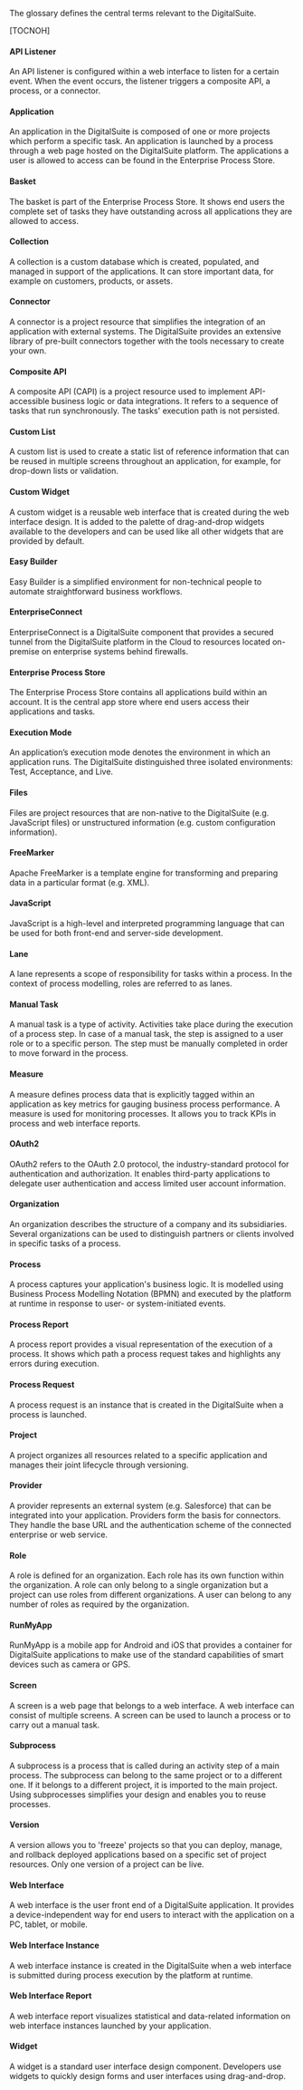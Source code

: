 The glossary defines the central terms relevant to the DigitalSuite.

[TOCNOH]

#### API Listener
An API listener is configured within a web interface to listen for a certain event. When the event occurs, the listener triggers a composite API, a process, or a connector.

#### Application
An application in the DigitalSuite is composed of one or more projects which perform a specific task. An application is launched by a process through a web page hosted on the DigitalSuite platform. The applications a user is allowed to access can be found in the Enterprise Process Store.

#### Basket
The basket is part of the Enterprise Process Store. It shows end users the complete set of tasks they have outstanding across all applications they are allowed to access.

#### Collection
A collection is a custom database which is created, populated, and managed in support of the applications. It can store important data, for example on customers, products, or assets.

#### Connector
A connector is a project resource that simplifies the integration of an application with external systems. The DigitalSuite provides an extensive library of pre-built connectors together with the tools necessary to create your own.

#### Composite API
A composite API (CAPI) is a project resource used to implement API-accessible business logic or data integrations. It refers to a sequence of tasks that run synchronously. The tasks' execution path is not persisted.

#### Custom List
A custom list is used to create a static list of reference information that can be reused in multiple screens throughout an application, for example, for drop-down lists or validation.

#### Custom Widget
A custom widget is a reusable web interface that is created during the web interface design. It is added to the palette of drag-and-drop widgets available to the developers and can be used like all other widgets that are provided by default.

#### Easy Builder
Easy Builder is a simplified environment for non-technical people to automate straightforward business workflows.

#### EnterpriseConnect
EnterpriseConnect is a DigitalSuite component that provides a secured tunnel from the DigitalSuite platform in the Cloud to resources located on-premise on enterprise systems behind firewalls.

#### Enterprise Process Store
The Enterprise Process Store contains all applications build within an account. It is the central app store where end users access their applications and tasks.

#### Execution Mode
An application’s execution mode denotes the environment in which an application runs. The DigitalSuite distinguished three isolated environments: Test, Acceptance, and Live.

#### Files
Files are project resources that are non-native to the DigitalSuite (e.g. JavaScript files) or unstructured information (e.g. custom configuration information).

#### FreeMarker
Apache FreeMarker is a template engine for transforming and preparing data in a particular format (e.g. XML).

#### JavaScript
JavaScript is a high-level and interpreted programming language that can be used for both front-end and server-side development.

#### Lane
A lane represents a scope of responsibility for tasks within a process. In the context of process modelling, roles are referred to as lanes.

#### Manual Task
A manual task is a type of activity. Activities take place during the execution of a process step. In case of a manual task, the step is assigned to a user role or to a specific person. The step must be manually completed in order to move forward in the process.

#### Measure
A measure defines process data that is explicitly tagged within an application as key metrics for gauging business process performance. A measure is used for monitoring processes. It allows you to track KPIs in process and web interface reports.

#### OAuth2
OAuth2 refers to the OAuth 2.0 protocol, the industry-standard protocol for authentication and authorization. It enables third-party applications to delegate user authentication and access limited user account information.

#### Organization
An organization describes the structure of a company and its subsidiaries. Several organizations can be used to distinguish partners or clients involved in specific tasks of a process.

#### Process
A process captures your application's business logic. It is modelled using Business Process Modelling Notation (BPMN) and executed by the platform at runtime in response to user- or system-initiated events.

#### Process Report
A process report provides a visual representation of the execution of a process. It shows which path a process request takes and highlights any errors during execution.

#### Process Request
A process request is an instance that is created in the DigitalSuite when a process is launched.

#### Project
A project organizes all resources related to a specific application and manages their joint lifecycle through versioning.

#### Provider
A provider represents an external system (e.g. Salesforce) that can be integrated into your application. Providers form the basis for connectors. They handle the base URL and the authentication scheme of the connected enterprise or web service.

#### Role
A role is defined for an organization. Each role has its own function within the organization. A role can only belong to a single organization but a project can use roles from different organizations. A user can belong to any number of roles as required by the organization.

#### RunMyApp
RunMyApp is a mobile app for Android and iOS that provides a container for DigitalSuite applications to make use of the standard capabilities of smart devices such as camera or GPS.

#### Screen
A screen is a web page that belongs to a web interface. A web interface can consist of multiple screens. A screen can be used to launch a process or to carry out a manual task.

#### Subprocess
A subprocess is a process that is called during an activity step of a main process. The subprocess can belong to the same project or to a different one. If it belongs to a different project, it is imported to the main project. Using subprocesses simplifies your design and enables you to reuse processes.

#### Version
A version allows you to 'freeze' projects so that you can deploy, manage, and rollback deployed applications based on a specific set of project resources. Only one version of a project can be live.

#### Web Interface
A web interface is the user front end of a DigitalSuite application. It provides a device-independent way for end users to interact with the application on a PC, tablet, or mobile.

#### Web Interface Instance
A web interface instance is created in the DigitalSuite when a web interface is submitted during process execution by the platform at runtime.

#### Web Interface Report
A web interface report visualizes statistical and data-related information on web interface instances launched by your application.

#### Widget
A widget is a standard user interface design component. Developers use widgets to quickly design forms and user interfaces using drag-and-drop.
